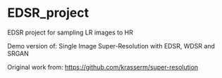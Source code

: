 # EDSR_project
EDSR project for sampling LR images to HR

Demo version of: Single Image Super-Resolution with EDSR, WDSR and SRGAN

Original work from: https://github.com/krasserm/super-resolution
